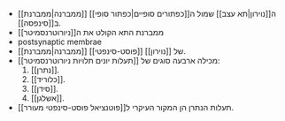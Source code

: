 - [[ממברנה|ממברנת]] ה[[נוירון|תא עצב]] שמול ה[[כפתורים סופיים|כפתור סופי]] ב[[סינפסה]].
- ממברנת התא הקולט את ה[[ניורוטרנסמיטר]]
- postsynaptic membrae
- [[ממברנה|ממברנת]] של [[נוירון]] [[פוסט-סינפטי]].
- מכילה ארבעה סוגים של [[תעלות יונים תלויות ניורוטרנסמיטר]]:
  1. [[נתרן]].
  2. [[כלוריד]].
  3. [[סידן]].
  4. [[אשלגן]].
- תעלות הנתרן הן המקור העיקרי ל[[פוטנציאל פוסט-סינפטי מעורר]]. 
